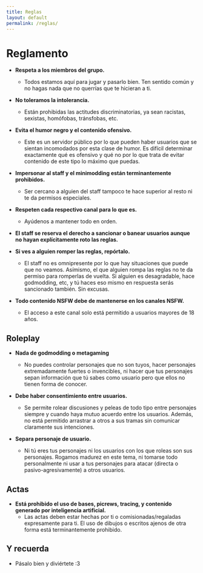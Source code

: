 ```yaml
---
title: Reglas
layout: default
permalink: /reglas/
---
```

# Reglamento

- **Respeta a los miembros del grupo.**
    - Todos estamos aquí para jugar y pasarlo bien. Ten sentido común y no hagas nada que no querrías que te hicieran a ti.

- **No toleramos la intolerancia.**
    - Están prohibidas las actitudes discriminatorias, ya sean racistas, sexistas, homófobas, tránsfobas, etc.

- **Evita el humor negro y el contenido ofensivo.**
    - Este es un servidor público por lo que pueden haber usuarios que se sientan incomodados por esta clase de humor. Es difícil determinar exactamente qué es ofensivo y qué no por lo que trata de evitar contenido de este tipo lo máximo que puedas.

- **Impersonar al staff y el minimodding están terminantemente prohibidos.**
    - Ser cercano a alguien del staff tampoco te hace superior al resto ni te da permisos especiales.

- **Respeten cada respectivo canal para lo que es.**
    - Ayúdenos a mantener todo en orden.

- **El staff se reserva el derecho a sancionar o banear usuarios aunque no hayan explícitamente roto las reglas.**

- **Si ves a alguien romper las reglas, repórtalo.**
    - El staff no es omnipresente por lo que hay situaciones que puede que no veamos. Asímismo, el que alguien rompa las reglas no te da permiso para romperlas de vuelta. Si alguien es desagradable, hace godmodding, etc, y tú haces eso mismo en respuesta serás sancionado también. Sin excusas.

- **Todo contenido NSFW debe de mantenerse en los canales NSFW.**
    - El acceso a este canal solo está permitido a usuarios mayores de 18 años.

## Roleplay

- **Nada de godmodding o metagaming**
    - No puedes controlar personajes que no son tuyos, hacer personajes extremadamente fuertes o invencibles, ni hacer que tus personajes sepan información que tú sabes como usuario pero que ellos no tienen forma de conocer.

- **Debe haber consentimiento entre usuarios.**
    - Se permite rolear discusiones y peleas de todo tipo entre personajes siempre y cuando haya mutuo acuerdo entre los usuarios. Además, no está permitido arrastrar a otros a sus tramas sin comunicar claramente sus intenciones.

- **Separa personaje de usuario.**
    - Ni tú eres tus personajes ni los usuarios con los que roleas son sus personajes. Rogamos madurez en este tema, ni tomarse todo personalmente ni usar a tus personajes para atacar (directa o pasivo-agresivamente) a otros usuarios.

## Actas

- **Está prohibido el uso de bases, picrews, tracing, y contenido generado por inteligencia artificial.**
    - Las actas deben estar hechas por ti o comisionadas/regaladas expresamente para ti. El uso de dibujos o escritos ajenos de otra forma está terminantemente prohibido.

## Y recuerda

- Pásalo bien y diviértete :3